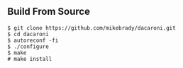 Build From Source
--
```
$ git clone https://github.com/mikebrady/dacaroni.git
$ cd dacaroni
$ autoreconf -fi
$ ./configure
$ make
# make install
```
